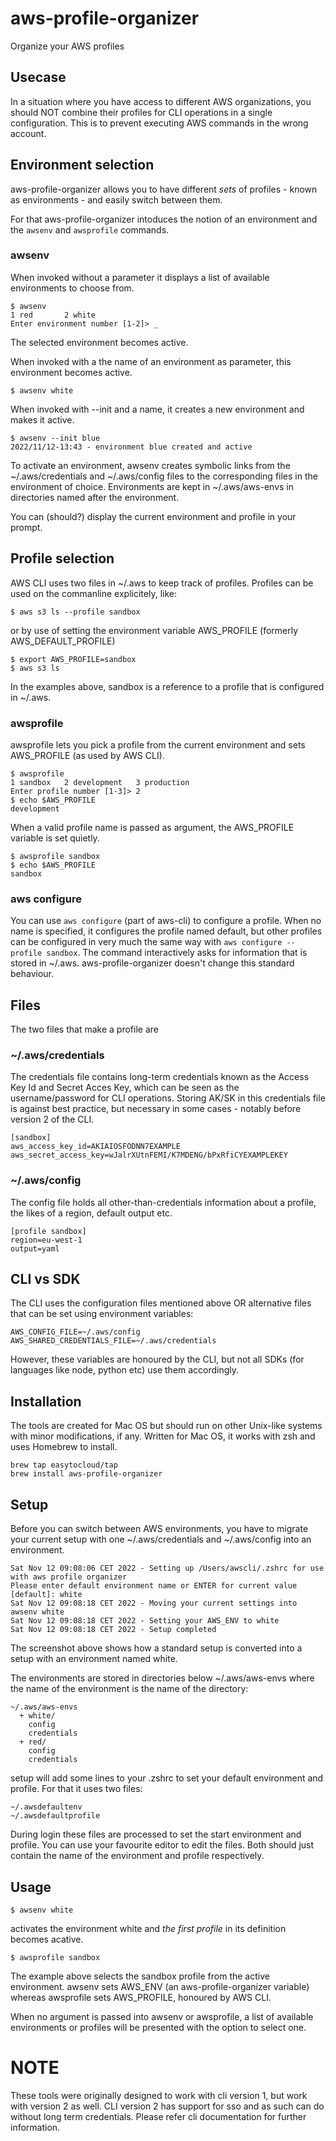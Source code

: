 # aws-profile-organizer
Organize your AWS profiles

## Usecase
In a situation where you have access to different AWS organizations, 
you should NOT combine their profiles for CLI operations in a single configuration. 
This is to prevent executing AWS commands in the wrong account.

## Environment selection
aws-profile-organizer allows you to have different *sets* of profiles - known as environments - and easily switch between them. 

For that aws-profile-organizer intoduces the notion of an environment and the ``awsenv`` and ``awsprofile`` commands. 

### awsenv
When invoked without a parameter it displays a list of available environments to choose from.
```
$ awsenv
1 red       2 white
Enter environment number [1-2]> _
```
The selected environment becomes active.

When invoked with a the name of an environment as parameter, this environment becomes active. 

```
$ awsenv white
```

When invoked with --init and a name, it creates a new environment and makes it active.

```
$ awsenv --init blue
2022/11/12-13:43 - environment blue created and active
```

To activate an environment, awsenv creates symbolic links from the ~/.aws/credentials and ~/.aws/config files to the corresponding files in the environment of choice.
Environments are kept in ~/.aws/aws-envs in directories named after the environment.

You can (should?) display the current environment and profile in your prompt.

## Profile selection

AWS CLI uses two files in ~/.aws to keep track of profiles. Profiles can be used on the commanline explicitely, like:

```
$ aws s3 ls --profile sandbox
```

or by use of setting the environment variable AWS_PROFILE (formerly AWS_DEFAULT_PROFILE)

```
$ export AWS_PROFILE=sandbox
$ aws s3 ls
```

In the examples above, sandbox is a reference to a profile that is configured in ~/.aws.

### awsprofile

awsprofile lets you pick a profile from the current environment and sets AWS_PROFILE (as used by AWS CLI).

```
$ awsprofile
1 sandbox   2 development   3 production
Enter profile number [1-3]> 2
$ echo $AWS_PROFILE
development
```

When a valid profile name is passed as argument, the AWS_PROFILE variable is set quietly.

```
$ awsprofile sandbox
$ echo $AWS_PROFILE
sandbox
```

### aws configure

You can use ```aws configure``` (part of aws-cli) to configure a profile. When no name is specified, it configures the profile named default, but other profiles can be configured in very
much the same way with ```aws configure --profile sandbox```. The command interactively asks for information that is stored in ~/.aws. aws-profile-organizer doesn't change this standard behaviour.

## Files
The two files that make a profile are
### ~/.aws/credentials 
The credentials file contains long-term credentials known as the Access Key Id and Secret Acces Key, which can be seen as the username/password for CLI operations.
Storing AK/SK in this credentials file is against best practice, but necessary in some cases - notably before version 2 of the CLI.

~~~
[sandbox]
aws_access_key_id=AKIAIOSFODNN7EXAMPLE
aws_secret_access_key=wJalrXUtnFEMI/K7MDENG/bPxRfiCYEXAMPLEKEY
~~~

### ~/.aws/config
The config file holds all other-than-credentials information about a profile, the likes of a region, default output etc.

~~~
[profile sandbox]
region=eu-west-1
output=yaml
~~~

## CLI vs SDK

The CLI uses the configuration files mentioned above OR alternative files that can be set using environment variables:

```
AWS_CONFIG_FILE=~/.aws/config
AWS_SHARED_CREDENTIALS_FILE=~/.aws/credentials
```

However, these variables are honoured by the CLI, but not all SDKs (for languages like node, python etc) use them accordingly. 

## Installation
The tools are created for Mac OS but should run on other Unix-like systems with minor modifications, if any. 
Written for Mac OS, it works with zsh and uses Homebrew to install.

```shell
brew tap easytocloud/tap
brew install aws-profile-organizer
```

## Setup
Before you can switch between AWS environments, you  have to migrate your current setup with one ~/.aws/credentials and ~/.aws/config into an environment.

```
Sat Nov 12 09:08:06 CET 2022 - Setting up /Users/awscli/.zshrc for use with aws profile organizer
Please enter default environment name or ENTER for current value [default]: white
Sat Nov 12 09:08:18 CET 2022 - Moving your current settings into awsenv white
Sat Nov 12 09:08:18 CET 2022 - Setting your AWS_ENV to white
Sat Nov 12 09:08:18 CET 2022 - Setup completed
```

The screenshot above shows how a standard setup is converted into a setup with an environment named white. 

The environments are stored in directories below ~/.aws/aws-envs where the name of the environment is the
name of the directory:

```
~/.aws/aws-envs
  + white/
    config
    credentials
  + red/
    config
    credentials
```

setup will add some lines to your .zshrc to set your default environment and profile. For that it uses two files:
```
~/.awsdefaultenv
~/.awsdefaultprofile
```
During login these files are processed to set the start environment and profile. 
You can use your favourite editor to edit the files. Both should just contain the name of the environment and profile respectively.

## Usage

```
$ awsenv white
```
activates the environment white and *the first profile* in its definition becomes acative.
```
$ awsprofile sandbox
```
The example above selects the sandbox profile from the active environment. awsenv sets AWS_ENV (an aws-profile-organizer variable) whereas awsprofile sets AWS_PROFILE, honoured by AWS CLI.

When no argument is passed into awsenv or awsprofile, a list of available environments or profiles will be 
presented with the option to select one.

# NOTE
These tools were originally designed to work with cli version 1, but work with version 2 as well. 
CLI version 2 has support for sso and as such can do without long term credentials. 
Please refer cli documentation for further information.
